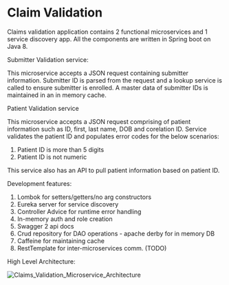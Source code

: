 # Claim Validation

Claims validation application contains 2 functional microservices and 1 service discovery app. All the components are written in Spring boot on Java 8. 

Submitter Validation service:

This microservice accepts a JSON request containing submitter information. Submitter ID is parsed from the request and a lookup service is called to ensure submitter is enrolled. A master data of submitter IDs is maintained in an in memory cache. 

Patient Validation service

This microservice accepts a JSON request comprising of patient information such as ID, first, last name, DOB and corelation ID. Service validates the patient ID and populates error codes for the below scenarios:

1. Patient ID is more than 5 digits
2. Patient ID is not numeric

This service also has an API to pull patient information based on patient ID. 

Development features:
1. Lombok for setters/getters/no arg constructors
2. Eureka server for service discovery
3. Controller Advice for runtime error handling
4. In-memory auth and role creation
5. Swagger 2 api docs
6. Crud repository for DAO operations - apache derby for in memory DB
7. Caffeine for maintaining cache
8. RestTemplate for inter-microservices comm. (TODO)

High Level Architecture:

![Claims_Validation_Microservice_Architecture](https://user-images.githubusercontent.com/37843820/130281465-61509a1a-b9b4-4a23-890a-976db712b54c.JPG)
